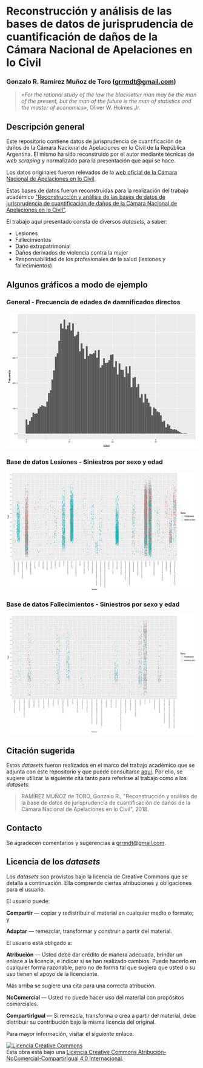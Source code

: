 Reconstrucción y análisis de las bases de datos de jurisprudencia de cuantificación de daños de la Cámara Nacional de Apelaciones en lo Civil
==========================================================================
### Gonzalo R. Ramírez Muñoz de Toro (<grrmdt@gmail.com>)

>«*For the rational study of the law the blackletter man may be the man of the present, but the man of the future is the man of statistics and the master of economics*», Oliver W. Holmes Jr.

## Descripción general

Este repositorio contiene datos de jurisprudencia de cuantificación de daños de la Cámara Nacional de Apelaciones en lo Civil de la República Argentina. El mismo ha sido reconstruido por el autor mediante técnicas de *web scraping* y normalizado para la presentación que aquí se hace.

Los datos originales fueron relevados de la [web oficial de la Cámara Nacional de Apelaciones en lo Civil](http://consultas.pjn.gov.ar/cuantificacion/civil/index.php).

Estas bases de datos fueron reconstruidas para la realización del trabajo académico ["Reconstrucción y análisis de las bases de datos de jurisprudencia de cuantificación de daños de la Cámara Nacional de Apelaciones en lo Civil"](/doc/ramirez-munoz-de-toro.pdf).

El trabajo aquí presentado consta de diversos *datasets*, a saber:
- Lesiones
- Fallecimientos
- Daño extrapatrimonial
- Daños derivados de violencia contra la mujer
- Responsabilidad de los profesionales de la salud (lesiones y fallecimientos)

## Algunos gráficos a modo de ejemplo

### General - Frecuencia de edades de damnificados directos
![Histograma de edades de víctimas](/img/edades.png "Histograma de edades de víctimas")

### Base de datos Lesiones - Siniestros por sexo y edad
![Siniestros causantes de lesiones por sexo y edad](/img/lesiones.png "Siniestros causantes de lesiones por sexo y edad")

### Base de datos Fallecimientos - Siniestros por sexo y edad
![Siniestros causantes de fallecimientos por sexo y edad](/img/fallecimientos.png "Siniestros causantes de fallecimientos por sexo y edad")

## Citación sugerida
Estos *datasets* fueron realizados en el marco del trabajo académico que se adjunta con este repositorio y que puede consultarse [aquí](/doc/ramirez-munoz-de-toro.pdf). Por ello, se sugiere utilizar la siguiente cita tanto para referirse al trabajo como a los *datasets*:

> RAMÍREZ MUÑOZ de TORO, Gonzalo R., "Reconstrucción y análisis de la base de datos de jurisprudencia de cuantificación de daños de la Cámara Nacional de Apelaciones en lo Civil", 2018.

## Contacto
Se agradecen comentarios y sugerencias a <grrmdt@gmail.com>.

## Licencia de los *datasets*
Los *datasets* son provistos bajo la licencia de Creative Commons que se detalla a continuación. Ella comprende ciertas atribuciones y obligaciones para el usuario.

El usuario puede:

**Compartir** — copiar y redistribuir el material en cualquier medio o formato; y

**Adaptar** — remezclar, transformar y construir a partir del material.

El usuario está obligado a:

**Atribución** — Usted debe dar crédito de manera adecuada, brindar un enlace a la licencia, e indicar si se han realizado cambios. Puede hacerlo en cualquier forma razonable, pero no de forma tal que sugiera que usted o su uso tienen el apoyo de la licenciante.

Más arriba se sugiere una cita para una correcta atribución.

**NoComercial** — Usted no puede hacer uso del material con propósitos comerciales.

**CompartirIgual** — Si remezcla, transforma o crea a partir del material, debe distribuir su contribución bajo la misma licencia del original.

Para mayor información, visitar el siguiente enlace:

<a rel="license" href="http://creativecommons.org/licenses/by-nc-sa/4.0/"><img alt="Licencia Creative Commons" style="border-width:0" src="https://i.creativecommons.org/l/by-nc-sa/4.0/88x31.png" /></a><br />Esta obra está bajo una <a rel="license" href="http://creativecommons.org/licenses/by-nc-sa/4.0/">Licencia Creative Commons Atribución-NoComercial-CompartirIgual 4.0 Internacional</a>.

